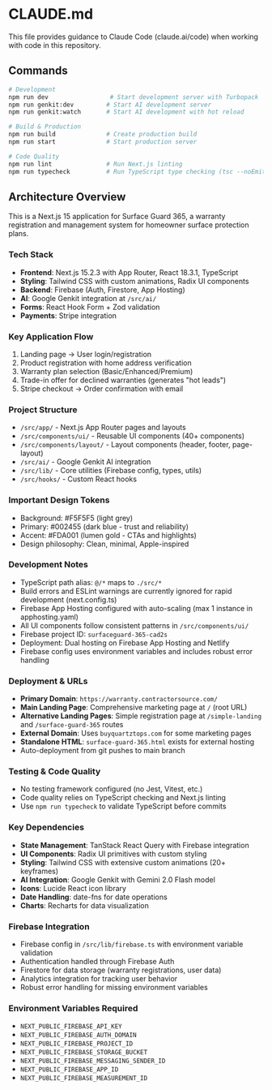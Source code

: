 # CLAUDE.md

This file provides guidance to Claude Code (claude.ai/code) when working with code in this repository.

## Commands

```bash
# Development
npm run dev                 # Start development server with Turbopack
npm run genkit:dev         # Start AI development server
npm run genkit:watch       # Start AI development with hot reload

# Build & Production
npm run build              # Create production build
npm run start              # Start production server

# Code Quality
npm run lint               # Run Next.js linting
npm run typecheck          # Run TypeScript type checking (tsc --noEmit)
```

## Architecture Overview

This is a Next.js 15 application for Surface Guard 365, a warranty registration and management system for homeowner surface protection plans.

### Tech Stack
- **Frontend**: Next.js 15.2.3 with App Router, React 18.3.1, TypeScript
- **Styling**: Tailwind CSS with custom animations, Radix UI components
- **Backend**: Firebase (Auth, Firestore, App Hosting)
- **AI**: Google Genkit integration at `/src/ai/`
- **Forms**: React Hook Form + Zod validation
- **Payments**: Stripe integration

### Key Application Flow
1. Landing page → User login/registration
2. Product registration with home address verification
3. Warranty plan selection (Basic/Enhanced/Premium)
4. Trade-in offer for declined warranties (generates "hot leads")
5. Stripe checkout → Order confirmation with email

### Project Structure
- `/src/app/` - Next.js App Router pages and layouts
- `/src/components/ui/` - Reusable UI components (40+ components)
- `/src/components/layout/` - Layout components (header, footer, page-layout)
- `/src/ai/` - Google Genkit AI integration
- `/src/lib/` - Core utilities (Firebase config, types, utils)
- `/src/hooks/` - Custom React hooks

### Important Design Tokens
- Background: #F5F5F5 (light grey)
- Primary: #002455 (dark blue - trust and reliability)
- Accent: #FDA001 (lumen gold - CTAs and highlights)
- Design philosophy: Clean, minimal, Apple-inspired

### Development Notes
- TypeScript path alias: `@/*` maps to `./src/*`
- Build errors and ESLint warnings are currently ignored for rapid development (next.config.ts)
- Firebase App Hosting configured with auto-scaling (max 1 instance in apphosting.yaml)
- All UI components follow consistent patterns in `/src/components/ui/`
- Firebase project ID: `surfaceguard-365-cad2s`
- Deployment: Dual hosting on Firebase App Hosting and Netlify
- Firebase config uses environment variables and includes robust error handling

### Deployment & URLs
- **Primary Domain**: `https://warranty.contractorsource.com/`
- **Main Landing Page**: Comprehensive marketing page at `/` (root URL)
- **Alternative Landing Pages**: Simple registration page at `/simple-landing` and `/surface-guard-365` routes
- **External Domain**: Uses `buyquartztops.com` for some marketing pages
- **Standalone HTML**: `surface-guard-365.html` exists for external hosting
- Auto-deployment from git pushes to main branch

### Testing & Code Quality
- No testing framework configured (no Jest, Vitest, etc.)
- Code quality relies on TypeScript checking and Next.js linting
- Use `npm run typecheck` to validate TypeScript before commits

### Key Dependencies
- **State Management**: TanStack React Query with Firebase integration
- **UI Components**: Radix UI primitives with custom styling
- **Styling**: Tailwind CSS with extensive custom animations (20+ keyframes)
- **AI Integration**: Google Genkit with Gemini 2.0 Flash model
- **Icons**: Lucide React icon library
- **Date Handling**: date-fns for date operations
- **Charts**: Recharts for data visualization

### Firebase Integration
- Firebase config in `/src/lib/firebase.ts` with environment variable validation
- Authentication handled through Firebase Auth
- Firestore for data storage (warranty registrations, user data)
- Analytics integration for tracking user behavior
- Robust error handling for missing environment variables

### Environment Variables Required
- `NEXT_PUBLIC_FIREBASE_API_KEY`
- `NEXT_PUBLIC_FIREBASE_AUTH_DOMAIN`
- `NEXT_PUBLIC_FIREBASE_PROJECT_ID`
- `NEXT_PUBLIC_FIREBASE_STORAGE_BUCKET`
- `NEXT_PUBLIC_FIREBASE_MESSAGING_SENDER_ID`
- `NEXT_PUBLIC_FIREBASE_APP_ID`
- `NEXT_PUBLIC_FIREBASE_MEASUREMENT_ID`